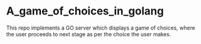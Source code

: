 # A_game_of_choices_in_golang

This repo implements a GO server which displays a 
game of choices, where the user proceeds to next stage as per the choice the user makes.
